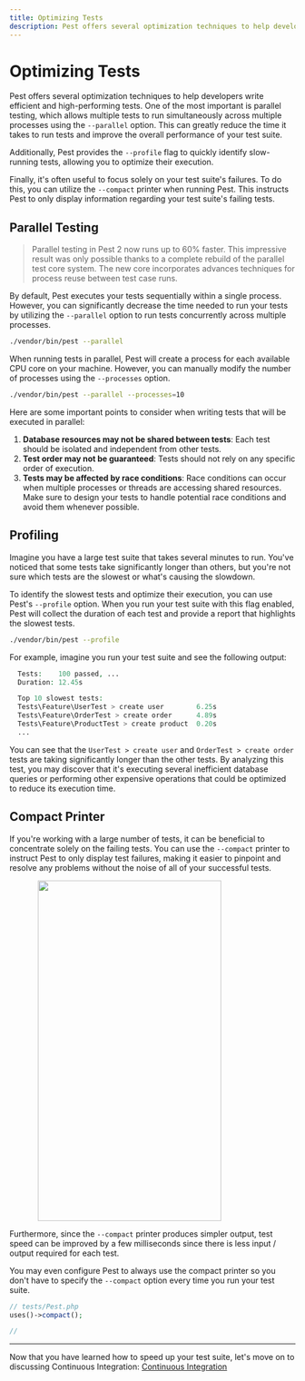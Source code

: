 ```yaml
---
title: Optimizing Tests
description: Pest offers several optimization techniques to help developers write efficient and high-performing tests. One of the most important is parallel testing, which allows multiple tests to run simultaneously across multiple processes using the `--parallel` option. This can greatly reduce the time it takes to run tests and improve the overall performance of your test suite.
---
```


# Optimizing Tests

Pest offers several optimization techniques to help developers write efficient and high-performing tests. One of the most important is parallel testing, which allows multiple tests to run simultaneously across multiple processes using the `--parallel` option. This can greatly reduce the time it takes to run tests and improve the overall performance of your test suite.

Additionally, Pest provides the `--profile` flag to quickly identify slow-running tests, allowing you to optimize their execution.

Finally, it's often useful to focus solely on your test suite's failures. To do this, you can utilize the `--compact` printer when running Pest. This instructs Pest to only display information regarding your test suite's failing tests.

## Parallel Testing

> Parallel testing in Pest 2 now runs up to 60% faster. This impressive result was only possible thanks to a complete rebuild of the parallel test core system. The new core incorporates advances techniques for process reuse between test case runs.

By default, Pest executes your tests sequentially within a single process. However, you can significantly decrease the time needed to run your tests by utilizing the `--parallel` option to run tests concurrently across multiple processes.

```bash
./vendor/bin/pest --parallel
```

When running tests in parallel, Pest will create a process for each available CPU core on your machine. However, you can manually modify the number of processes using the `--processes` option.

```bash
./vendor/bin/pest --parallel --processes=10
```

Here are some important points to consider when writing tests that will be executed in parallel:

1. **Database resources may not be shared between tests**: Each test should be isolated and independent from other tests.
2. **Test order may not be guaranteed**: Tests should not rely on any specific order of execution.
3. **Tests may be affected by race conditions**: Race conditions can occur when multiple processes or threads are accessing shared resources. Make sure to design your tests to handle potential race conditions and avoid them whenever possible.

## Profiling

Imagine you have a large test suite that takes several minutes to run. You've noticed that some tests take significantly longer than others, but you're not sure which tests are the slowest or what's causing the slowdown.

To identify the slowest tests and optimize their execution, you can use Pest's `--profile` option. When you run your test suite with this flag enabled, Pest will collect the duration of each test and provide a report that highlights the slowest tests.

```bash
./vendor/bin/pest --profile
```

For example, imagine you run your test suite and see the following output:

```php
  Tests:    100 passed, ...
  Duration: 12.45s

  Top 10 slowest tests:
  Tests\Feature\UserTest > create user        6.25s
  Tests\Feature\OrderTest > create order      4.89s
  Tests\Feature\ProductTest > create product  0.20s
  ...
```

You can see that the `UserTest > create user` and `OrderTest > create order` tests are taking significantly longer than the other tests. By analyzing this test, you may discover that it's executing several inefficient database queries or performing other expensive operations that could be optimized to reduce its execution time.

## Compact Printer

If you're working with a large number of tests, it can be beneficial to concentrate solely on the failing tests. You can use the `--compact` printer to instruct Pest to only display test failures, making it easier to pinpoint and resolve any problems without the noise of all of your successful tests.

<div >
    <img src="/assets/img/compact.webp" style="display: block; margin-left: auto; margin-right: auto;" width="80%" height="600" />
</div>

Furthermore, since the `--compact` printer produces simpler output, test speed can be improved by a few milliseconds since there is less input / output required for each test.

You may even configure Pest to always use the compact printer so you don't have to specify the `--compact` option every time you run your test suite.

```php
// tests/Pest.php
uses()->compact();

//
```

---

Now that you have learned how to speed up your test suite, let's move on to discussing Continuous Integration: [Continuous Integration](/docs/continuous-integration)
